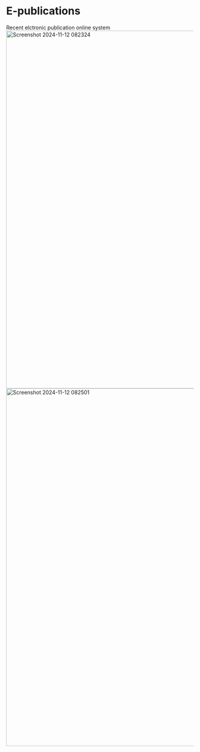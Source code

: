 # E-publications
Recent elctronic publication online system
<img width="959" alt="Screenshot 2024-11-12 082324" src="https://github.com/user-attachments/assets/1d24bcb0-40e2-4b7e-be9e-e1a17e9464b0">
<img width="959" alt="Screenshot 2024-11-12 082501" src="https://github.com/user-attachments/assets/762391d0-cfce-49ad-9606-e9ca87d2c27d">
